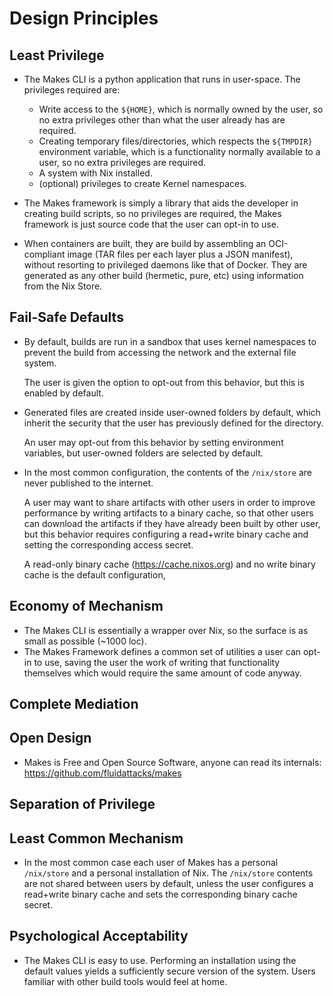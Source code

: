 # Design Principles

## Least Privilege

- The Makes CLI is a python application that runs in user-space.
  The privileges required are:

    - Write access to the `${HOME}`,
      which is normally owned by the user,
      so no extra privileges
      other than what the user already has are required.
    - Creating temporary files/directories,
      which respects the `${TMPDIR}` environment variable,
      which is a functionality normally available to a user,
      so no extra privileges are required.
    - A system with Nix installed.
    - (optional) privileges to create Kernel namespaces.

- The Makes framework is simply a library
  that aids the developer in creating build scripts,
  so no privileges are required,
  the Makes framework is just source code
  that the user can opt-in to use.

- When containers are built,
  they are build by assembling an OCI-compliant image
  (TAR files per each layer plus a JSON manifest),
  without resorting to privileged daemons like that of Docker.
  They are generated as any other build (hermetic, pure, etc)
  using information from the Nix Store.

## Fail-Safe Defaults

- By default, builds are run in a sandbox
  that uses kernel namespaces
  to prevent the build from accessing the network
  and the external file system.

  The user is given the option to opt-out from this behavior,
  but this is enabled by default.

- Generated files are created inside user-owned folders by default,
  which inherit the security
  that the user has previously defined for the directory.

  An user may opt-out from this behavior by setting environment variables,
  but user-owned folders are selected by default.

- In the most common configuration,
  the contents of the `/nix/store`
  are never published to the internet.

  A user may want to share artifacts with other users
  in order to improve performance
  by writing artifacts to a binary cache,
  so that other users can download the artifacts
  if they have already been built by other user,
  but this behavior
  requires configuring a read+write binary cache
  and setting the corresponding access secret.

  A read-only binary cache (<https://cache.nixos.org>)
  and no write binary cache
  is the default configuration,

## Economy of Mechanism

- The Makes CLI is essentially a wrapper over Nix,
  so the surface is as small as possible (~1000 loc).
- The Makes Framework defines a common set of utilities
  a user can opt-in to use,
  saving the user the work of writing that functionality themselves
  which would require the same amount of code anyway.

## Complete Mediation

## Open Design

- Makes is Free and Open Source Software,
    anyone can read its internals:
    https://github.com/fluidattacks/makes

## Separation of Privilege

## Least Common Mechanism

- In the most common case
    each user of Makes has a personal `/nix/store`
    and a personal installation of Nix.
    The `/nix/store` contents are not shared between users by default,
    unless the user configures a read+write binary cache
    and sets the corresponding binary cache secret.

## Psychological Acceptability

- The Makes CLI is easy to use.
    Performing an installation using the default values
    yields a sufficiently secure version of the system.
    Users familiar with other build tools would feel at home.
